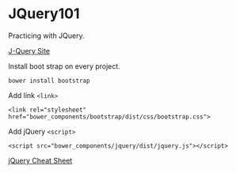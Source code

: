# JQuery101

Practicing with JQuery.

[J-Query Site]("http://jquery.com/")


Install boot strap on every project.

```
bower install bootstrap
```

Add link ```<link>```

```
<link rel="stylesheet" href="bower_components/bootstrap/dist/css/bootstrap.css">
```

Add jQuery ```<script>```

```
<script src="bower_components/jquery/dist/jquery.js"></script>
```

[jQuery Cheat Sheet]("https://oscarotero.com/jquery/"")
